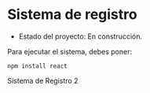 <h1>Sistema de registro</h1>

- Estado del proyecto: En construcción.

Para ejecutar el sistema, debes poner:

```npm install react```

Sistema de Registro 2
